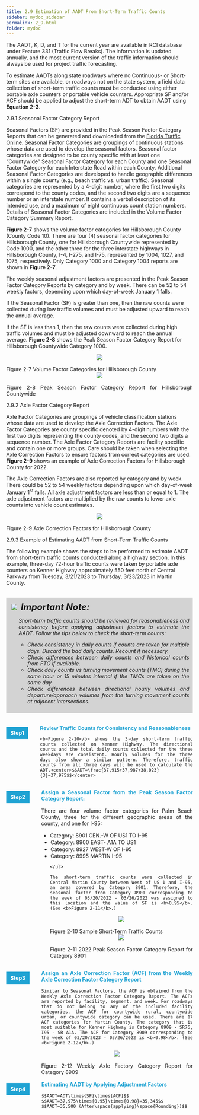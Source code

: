 ```yaml
---
title: 2.9 Estimation of AADT From Short-Term Traffic Counts
sidebar: mydoc_sidebar
permalink: 2_9.html
folder: mydoc
---
```


<style>
  div{text-align: justify;}
</style>

The AADT, K, D, and T for the current year are available in RCI database under Feature 331 (Traffic Flow Breaks). The information is updated annually, and the most current version of the traffic information should always be used for project traffic forecasting.

To estimate AADTs along state roadways where no Continuous- or Short-term sites are available, or roadways not on the state system, a field data collection of short-term traffic counts must be conducted using either portable axle counters or portable vehicle counters. Appropriate SF and/or ACF should be applied to adjust the short-term ADT to obtain AADT using <b>Equation 2-3</b>.

<span class="subtitle-3">2.9.1	Seasonal Factor Category Report</span>

Seasonal Factors (SF) are provided in the Peak Season Factor Category Reports that can be generated and downloaded from the <a href="https://tdaappsprod.dot.state.fl.us/fto/" target="_blank">Florida Traffic Online</a>. Seasonal Factor Categories are groupings of continuous stations whose data are used to develop the seasonal factors. Seasonal factor categories are designed to be county specific with at least one “Countywide” Seasonal Factor Category for each County and one Seasonal Factor Category for each Interstate Road within each County. Additional Seasonal Factor Categories are developed to handle geographic differences within a single county (e.g., beach traffic vs. urban traffic). Seasonal categories are represented by a 4-digit number, where the first two digits correspond to the county codes, and the second two digits are a sequence number or an interstate number. It contains a verbal description of its intended use, and a maximum of eight continuous count station numbers. Details of Seasonal Factor Categories are included in the Volume Factor Category Summary Report.

<b>Figure 2-7</b> shows the volume factor categories for Hillsborough County (County Code 10). There are four (4) seasonal factor categories for Hillsborough County, one for Hillsborough Countywide represented by Code 1000, and the other three for the three interstate highways in Hillsborough County, I-4, I-275, and I-75, represented by 1004, 1027, and 1075, respectively. Only Category 1000 and Category 1004 reports are shown in <b>Figure 2-7</b>.

The weekly seasonal adjustment factors are presented in the Peak Season Factor Category Reports by category and by week. There can be 52 to 54 weekly factors, depending upon which day-of-week January 1 falls.

If the Seasonal Factor (SF) is greater than one, then the raw counts were collected during low traffic volumes and must be adjusted upward to reach the annual average.

If the SF is less than 1, then the raw counts were collected during high traffic volumes and must be adjusted downward to reach the annual average. <b>Figure 2-8</b> shows the Peak Season Factor Category Report for Hillsborough Countywide Category 1000.

<center><img src="images/fig2_7.png" style="max-width: 100%; text-align:center; margin-bottom: 1rem"></center>
<div class="italic-grey">Figure 2-7 Volume Factor Categories for Hillsborough County</div>

<center><img src="images/fig2_8.png" style="max-width: 100%; text-align:center; margin-bottom: 1rem"></center>
<div class="italic-grey">Figure 2-8 Peak Season Factor Category Report for Hillsborough Countywide</div>


<span class="subtitle-3">2.9.2 Axle Factor Category Report</span>

Axle Factor Categories are groupings of vehicle classification stations whose data are used to develop the Axle Correction Factors. The Axle Factor Categories are county specific denoted by 4-digit numbers with the first two digits representing the county codes, and the second two digits a sequence number. The Axle Factor Category Reports are facility specific and contain one or more groups. Care should be taken when selecting the Axle Correction Factors to ensure factors from correct categories are used. <b>Figure 2-9</b> shows an example of Axle Correction Factors for Hillsborough County for 2022.

The Axle Correction Factors are also reported by category and by week. There could be 52 to 54 weekly factors depending upon which day-of-week January 1<sup>st</sup> falls. <span class="italic-dark-blue">All axle adjustment factors are less than or equal to 1. The axle adjustment factors are multiplied by the raw counts to lower axle counts into vehicle count estimates.</span>

<center><img src="images/fig2_9.png" style="max-width: 80%; text-align:center; margin-bottom: 1rem"></center>
<div class="italic-grey">Figure 2-9 Axle Correction Factors for Hillsborough County</div>

<span class="subtitle-3">2.9.3 Example of Estimating AADT from Short-Term Traffic Counts</span>

The following example shows the steps to be performed to estimate AADT from short-term traffic counts conducted along a highway section. In this example, three-day 72-hour traffic counts were taken by portable axle counters on Kenner Highway approximately 550 feet north of Central Parkway from Tuesday, 3/21/2023 to Thursday, 3/23/2023 in Martin County.

<div style="background:#D3D3D3; padding: 0.6rem; margin: 2rem 0">
<img src="images/RedWarning.png" style="max-width: 3%; margin-left:4px; "><font size = 5><b><i>&nbsp;&nbsp;Important Note:</i></b></font>
<ul><i>Short-term traffic counts should be reviewed for reasonableness and consistency before applying adjustment factors to estimate the AADT. Follow the tips below to check the short-term counts:
<ul>
<li>Check consistency in daily counts if counts are taken for multiple days. Discard the bad daily counts. Recount if necessary.</li>
<li>Check differences between daily counts and historical counts from FTO if available.</li>
<li>Check daily counts vs turning movement counts (TMC) during the same hour or 15 minutes internal if the TMCs are taken on the same day.</li>
<li>Check differences between directional hourly volumes and departure/approach volumes from the turning movement counts at adjacent intersections.</li>
</ul>
</i></ul>
</div>

<style>
  div{text-align: justify;}
  .parent{
    display: inline-block;
    margin-bottom: 1rem;
    display: grid;
    grid-template-columns: 1fr 10fr;
  }
  .child1{
    text-align:center;
    display: table-caption;
    position: relative;
    margin-top: 0.3rem;
    margin-right: 2rem;
    /* margin-right: 1%; */
    float: left;
    /* width: 10%; */
    /* padding: 2rem 2rem; */
  }
  .child2{
    display: table-caption;
    position: relative;
    /* padding-left: 2rem; */
    /* width:90%; */
    float: left;
  }
</style>

<div class="parent">
    <div class="child1"><div style="background:#20a3d3; color:white; font-weight: bold; padding:0.5rem 0.7rem 0.5rem 0.7rem; text-align:center">Step1</div></div>
    <div class="child2">
    <div style="color:#20a3d3; font-weight:bold">Review Traffic Counts for Consistency and Reasonableness</div>

    <b>Figure 2-10</b> shows the 3-day short-term traffic counts collected on Kenner Highway. The directional counts and the total daily counts collected for the three weekdays are consistent. Hourly volumes for the three days also show a similar pattern. Therefore, traffic counts from all three days will be used to calculate the ADT.<center>$$ADT=\frac{37,915+37,987+38,023}{3}=37,975$$</center>
</div>
</div>

<div class="parent">
    <div class="child1"><div style="background:#20a3d3; color:white; font-weight: bold; padding:0.5rem 0.7rem 0.5rem 0.7rem; text-align:center">Step2</div></div>
    <div class="child2">
    <div style="color:#20a3d3; font-weight:bold;margin-bottom:1rem">Assign a Seasonal Factor from the Peak Season Factor Category Report:</div>There are four volume factor categories for Palm Beach County, three for the different geographic areas of the county, and one for I-95:
    <ul>
    <li style="margin:0; margin-top:1rem">Category: 8901 CEN.-W OF US1 TO I-95</li>
    <li style="margin:0.1em">Category: 8900 EAST- A1A TO US1</li>
    <li style="margin:0.1em">Category: 8927 WEST-W OF I-95</li>
    <li style="margin:0.1em">Category: 8995 MARTIN I-95</li>

    </ul>

    The short-term traffic counts were collected in Central Martin County between West of US 1 and I-95, an area covered by Category 8901. Therefore, the seasonal factor from Category 8901 corresponding to the week of 03/20/2022 - 03/26/2022 was assigned to this location and the value of SF is <b>0.95</b>. (See <b>Figure 2-11</b>.)

<center><img src="images/fig2_10.png" style="max-width: 80%; text-align:center; margin-bottom: 1rem"></center>
<div class="italic-grey">Figure 2-10 Sample Short-Term Traffic Counts</div>

<center><img src="images/fig2_11.png" style="max-width: 80%; text-align:center; margin-bottom: 1rem"></center>
<div class="italic-grey">Figure 2-11 2022 Peak Season Factor Category Report for Category 8901</div>

</div>
</div>


<div class="parent">
    <div class="child1"><div style="background:#20a3d3; color:white; font-weight: bold; padding:0.5rem 0.7rem 0.5rem 0.7rem; text-align:center">Step3</div></div>
    <div class="child2">
    <div style="color:#20a3d3; font-weight:bold;margin-bottom:1rem">Assign an Axle Correction Factor (ACF) from the Weekly Axle Correction Factor Category Report</div>
   
    Similar to Seasonal Factors, the ACF is obtained from the Weekly Axle Correction Factor Category Report. The ACFs are reported by facility, segment, and week. For roadways that do not belong to any of the included facility categories, the ACF for countywide rural, countywide urban, or countywide category can be used. There are 17 ACF categories for Martin County. The category that is most suitable for Kenner Highway is Category 8909 - SR76, I95 - SR A1A. The ACF for Category 8909 corresponding to the week of 03/20/2023 - 03/26/2022 is <b>0.98</b>. (See <b>Figure 2-12</b>.)

<center><img src="images/fig2_12.png" style="max-width: 80%; text-align:center; margin-bottom: 1rem"></center>
<div class="italic-grey">Figure 2-12 Weekly Axle Factory Category Report for Category 8909</div>
</div>
</div>


<div class="parent">
    <div class="child1"><div style="background:#20a3d3; color:white; font-weight: bold; padding:0.5rem 0.7rem 0.5rem 0.7rem; text-align:center">Step4</div></div>
    <div class="child2">
    <div style="color:#20a3d3; font-weight:bold;margin-bottom:1rem">Estimating AADT by Applying Adjustment Factors</div>
   
    $$AADT=ADT\times{SF}\times{ACF}$$
    $$AADT=37,975\times{0.95}\times{0.98}=35,345$$
    $$AADT=35,500 (After\space{applying}\space{Rounding})$$
    
    
</div>
</div>














